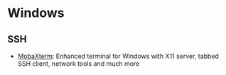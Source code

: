 # Windows

## SSH

+ [MobaXterm](https://mobaxterm.mobatek.net/): Enhanced terminal for Windows with X11 server, tabbed SSH client, network tools and much more
